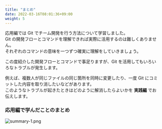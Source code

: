 ```yaml
---
title: "まとめ"
date: 2022-03-16T08:01:36+09:00
weight: 5
---
```


応用編では Git でチーム開発を行う方法について学習しました。  
Git の開発フローとコマンドを理解できれば実際に活用するのは難しくありません。  
それぞれのコマンドの意味を一つずつ確実に理解をしていきましょう。  

この度紹介した開発フローとコマンドで事足りますが、Git を活用してもいろいろなトラブルが発生します。  

例えば、複数人が同じファイルの同じ箇所を同時に変更したり、一度 Git にコミットした内容を取り消したいなどがあります。  
このようなトラブルが起きたときはどのように解消したらよいかを **実践編** でお伝えします。

### 応用編で学んだことのまとめ
![summary-1.png](../img/summary-1.png)